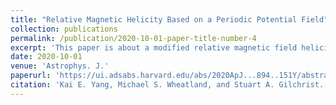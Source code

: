 ```yaml
---
title: "Relative Magnetic Helicity Based on a Periodic Potential Field"
collection: publications
permalink: /publication/2020-10-01-paper-title-number-4
excerpt: 'This paper is about a modified relative magnetic field helicity, its definition and application.'
date: 2020-10-01
venue: 'Astrophys. J.'
paperurl: 'https://ui.adsabs.harvard.edu/abs/2020ApJ...894..151Y/abstract'
citation: 'Kai E. Yang, Michael S. Wheatland, and Stuart A. Gilchrist. &quot;Relative Magnetic Helicity Based on a Periodic Potential Field,&quot; <i>Astrophys. J.</i> 894, 151.'
---
```

<!-- This paper is about a modified relative magnetic field helicity, its definition and application. -->

<!-- [Download paper here](https://ui.adsabs.harvard.edu/abs/2020ApJ...894..151Y/abstract) -->

<!-- Recommended citation: Your Name, You. (2015). "Paper Title Number 3." <i>Journal 1</i>. 1(3). -->